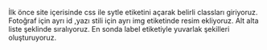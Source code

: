 
İlk önce site içerisinde css ile sytle etiketini açarak belirli classları giriyoruz.
Fotoğraf için ayrı id ,yazı stili için ayrı
img etiketinde resim ekliyoruz.
Alt alta liste şeklinde sıralıyoruz.
En sonda label etiketiyle yuvarlak şekilleri oluşturuyoruz.



